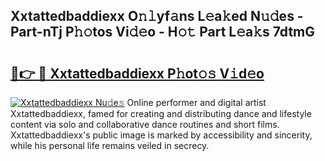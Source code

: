 ## Xxtattedbaddiexx O𝚗𝚕yf𝚊ns L𝚎a𝚔ed N𝚞𝚍es - Part-nTj P𝚑𝚘tos Vi𝚍𝚎o - H𝚘𝚝 Part L𝚎a𝚔s 7dtmG

# <h2><a href="http://kfa29do.oniu.top/?m=Xxtattedbaddiexx">🔗👉 🔴 Xxtattedbaddiexx P𝚑ot𝚘𝚜 V𝚒d𝚎o</a></h2>

[![Xxtattedbaddiexx Nu𝚍e𝚜](https://i.imgur.com/0qMVB7G.gif)](http://kfa29do.oniu.top/?m=Xxtattedbaddiexx)
Online performer and digital artist Xxtattedbaddiexx, famed for creating and distributing dance and lifestyle content via solo and collaborative dance routines and short films. Xxtattedbaddiexx's public image is marked by accessibility and sincerity, while his personal life remains veiled in secrecy.  
